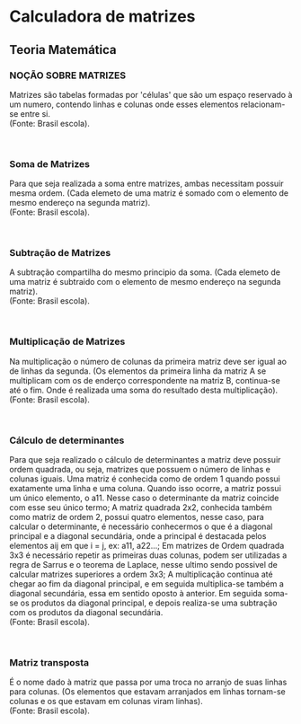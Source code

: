 # Calculadora de matrizes

## Teoria Matemática
<div>
  
  ### NOÇÃO SOBRE MATRIZES
<p>Matrizes são tabelas formadas por 'células' que são um espaço reservado à um numero,
contendo linhas e colunas onde esses elementos relacionam-se entre si.<br>
  (Fonte: Brasil escola).</p>
</div><br>

<div>

  ### Soma de Matrizes
<p>Para que seja realizada a soma entre matrizes, ambas necessitam possuir mesma ordem. (Cada elemeto de uma matriz é somado com o elemento de mesmo
endereço na segunda matriz).<br>
  (Fonte: Brasil escola).
  </p>
</div><br>
<div>

  ### Subtração de Matrizes
<p>A subtração compartilha do mesmo principio da soma. (Cada elemeto de uma matriz é subtraido com o elemento de mesmo
endereço na segunda matriz).<br>
  (Fonte: Brasil escola).
  </p>
</div><br>
<div>
  
  ### Multiplicação de Matrizes
<p>Na multiplicação o número de colunas da primeira matriz deve ser igual ao de linhas da segunda. (Os elementos da primeira linha da matriz A se multiplicam com os de enderço correspondente na matriz B,
 continua-se até o fim. Onde é realizada uma soma do resultado desta multiplicação).<br>
  (Fonte: Brasil escola).
  </p>
</div><br>
<div>

  ### Cálculo de determinantes
<p>Para que seja realizado o cálculo de determinantes a matriz deve possuir ordem quadrada, ou seja, matrizes que possuem o número de linhas e colunas iguais.
Uma matriz é conhecida como de ordem 1 quando possui exatamente uma linha e uma coluna. Quando isso ocorre, a matriz possui um único elemento, o a11. Nesse caso o determinante da matriz coincide com esse seu único termo;
A matriz quadrada 2x2, conhecida também como matriz de ordem 2, possui quatro elementos, nesse caso, para calcular o determinante, é necessário conhecermos o que é a diagonal principal e a diagonal secundária, onde a principal é destacada pelos elementos aij em que i = j, ex: a11, a22...;
Em matrizes de Ordem quadrada 3x3 é necessário repetir as primeiras duas colunas, podem ser utilizadas a regra de Sarrus e o teorema de Laplace, nesse ultimo sendo possivel de calcular matrizes superiores a ordem 3x3;
A multiplicação continua até chegar ao fim da diagonal principal, e em seguida multiplica-se também a diagonal secundária, essa em sentido oposto à anterior. Em seguida soma-se os produtos da diagonal principal, e depois realiza-se uma subtração com os produtos da diagonal secundária.
<br>
  (Fonte: Brasil escola).
  </p>
</div><br>
<div>

  ### Matriz transposta
<p>É o nome dado à matriz que passa por uma troca no arranjo de suas linhas para colunas. (Os elementos que estavam arranjados em linhas tornam-se colunas e os que estavam em colunas viram linhas).
<br>
  (Fonte: Brasil escola).
  </p>
</div>
